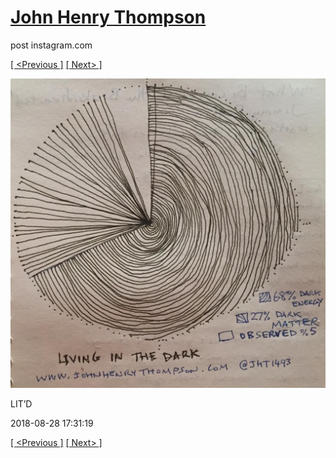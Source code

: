 # [John Henry Thompson](../README.md)
post instagram.com

[[ <Previous ]](2018-08-31-2.md) [[ Next> ]](2018-08-26-1.md)

[![](../media/2018-08-28/LIT-D.jpg)](../README.md)

LIT’D

2018-08-28 17:31:19

[[ <Previous ]](2018-08-31-2.md) [[ Next> ]](2018-08-26-1.md)